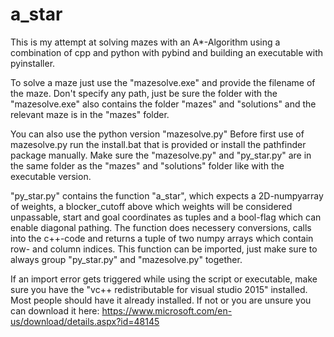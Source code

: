 # a_star
This is my attempt at solving mazes with an A*-Algorithm using a combination of cpp and python with pybind and building an executable with pyinstaller.

To solve a maze just use the "mazesolve.exe" and provide the filename of the maze.
Don't specify any path, just be sure the folder with the "mazesolve.exe" also contains the folder "mazes" and "solutions" and the relevant maze is in the "mazes" folder.

You can also use the python version "mazesolve.py"
Before first use of mazesolve.py run the install.bat that is provided or install the pathfinder package manually.
Make sure the "mazesolve.py" and "py_star.py" are in the same folder as the "mazes" and "solutions" folder like with the executable version.

"py_star.py" contains the function "a_star", which expects a 2D-numpyarray of weights, a blocker_cutoff above which weights will be considered unpassable, start and goal coordinates as tuples and a bool-flag which can enable diagonal pathing. 
The function does necessery conversions, calls into the c++-code and returns a tuple of two numpy arrays which contain row- and column indices.
This function can be imported, just make sure to always group "py_star.py" and "mazesolve.py" together.


If an import error gets triggered while using the script or executable, make sure you have the 
"vc++ redistributable for visual studio 2015" installed. 
Most people should have it already installed. If not or you are unsure you can 
download it here: https://www.microsoft.com/en-us/download/details.aspx?id=48145